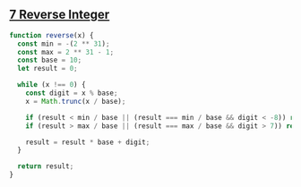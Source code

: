## [7 Reverse Integer](https://leetcode.com/problems/reverse-integer/description/)

```js
function reverse(x) {
  const min = -(2 ** 31);
  const max = 2 ** 31 - 1;
  const base = 10;
  let result = 0;

  while (x !== 0) {
    const digit = x % base;
    x = Math.trunc(x / base);

    if (result < min / base || (result === min / base && digit < -8)) return 0;
    if (result > max / base || (result === max / base && digit > 7)) return 0;

    result = result * base + digit;
  }

  return result;
}
```
